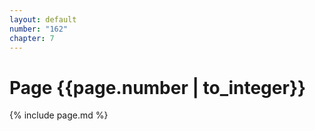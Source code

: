 ```yaml
---
layout: default
number: "162"
chapter: 7
---
```


# Page {{page.number | to_integer}}
{% include page.md %}
